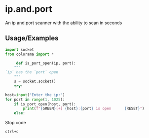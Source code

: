 # ip.and.port
An ip and port scanner with the ability to scan in seconds
## Usage/Examples

```python 
import socket
from colorama import *
```

```python 
     def is_port_open(ip, port):
    """
`ip` has the `port` open
    """
    s = socket.socket()
    try:
```
```python
host=input("Enter the ip:")
for port in range(1, 1025):
    if is_port_open(host, port):
        print(f"{GREEN}[+] {host}:{port} is open      {RESET}")
    else:
```
Stop code
```bash
ctrl+c
```
